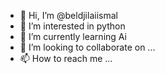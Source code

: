 - 👋 Hi, I’m @beldjilaiismal
- 👀 I’m interested in python
- 🌱 I’m currently learning Ai
- 💞️ I’m looking to collaborate on ...
- 📫 How to reach me ...

<!---
beldjilaiismal/beldjilaiismal is a ✨ special ✨ repository because its `README.md` (this file) appears on your GitHub profile.
You can click the Preview link to take a look at your changes.
--->
